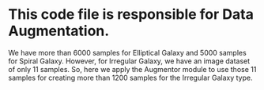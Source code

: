 # This code file is responsible for Data Augmentation. 
We have more than 6000 samples for Elliptical Galaxy and 5000 samples for Spiral Galaxy. 
However, for Irregular Galaxy, we have an image dataset of only 11 samples. 
So, here we apply the Augmentor module to use those 11 samples for creating more than 1200 samples for the Irregular Galaxy type.
